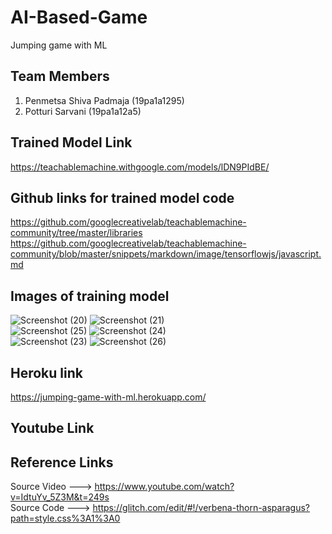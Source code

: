 # AI-Based-Game
Jumping game with ML

## Team Members
1. Penmetsa Shiva Padmaja (19pa1a1295)
2. Potturi Sarvani (19pa1a12a5)

## Trained Model Link
https://teachablemachine.withgoogle.com/models/lDN9PIdBE/

## Github links for trained model code
https://github.com/googlecreativelab/teachablemachine-community/tree/master/libraries
https://github.com/googlecreativelab/teachablemachine-community/blob/master/snippets/markdown/image/tensorflowjs/javascript.md

## Images of training model
![Screenshot (20)](https://user-images.githubusercontent.com/72642273/106272529-32452080-6257-11eb-8fd1-5e084c2e8059.png)
![Screenshot (21)](https://user-images.githubusercontent.com/72642273/106272540-35d8a780-6257-11eb-9aec-1a25d3ef2a39.png)
<br>
![Screenshot (25)](https://user-images.githubusercontent.com/72642273/106272565-3cffb580-6257-11eb-8351-91ef26db7ece.png)
![Screenshot (24)](https://user-images.githubusercontent.com/72642273/106272556-3a9d5b80-6257-11eb-96ae-309e336f9d5a.png)
<br>
![Screenshot (23)](https://user-images.githubusercontent.com/72642273/106272551-383b0180-6257-11eb-8a7c-e05c39e55539.png)
![Screenshot (26)](https://user-images.githubusercontent.com/72642273/106272572-3f620f80-6257-11eb-87c3-ab07ef257a96.png)
<br>



## Heroku link
https://jumping-game-with-ml.herokuapp.com/

## Youtube Link


## Reference Links
Source Video ---> https://www.youtube.com/watch?v=IdtuYv_5Z3M&t=249s  <br>
Source Code ---> https://glitch.com/edit/#!/verbena-thorn-asparagus?path=style.css%3A1%3A0
 
